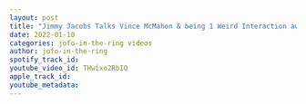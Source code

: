 ```yaml
---
layout: post
title: "Jimmy Jacobs Talks Vince McMahon & being 1 Weird Interaction away from being Fired in WWE"
date: 2022-01-10
categories: jofo-in-the-ring videos
author: jofo-in-the-ring
spotify_track_id: 
youtube_video_id: THwixo2RbIQ
apple_track_id: 
youtube_metadata: 
---
```


